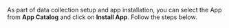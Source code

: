 <head>
  <meta name="robots" content="noindex" />
</head>

As part of data collection setup and app installation, you can select the App from **App Catalog** and click on **Install App**. Follow the steps below.
